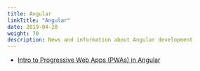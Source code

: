 ```yaml
---
title: Angular
linkTitle: "Angular"
date: 2019-04-20
weight: 70
description: News and information about Angular development
---
```


* [Intro to Progressive Web Apps (PWAs) in Angular](https://alligator.io/angular/angular-pwa/)
